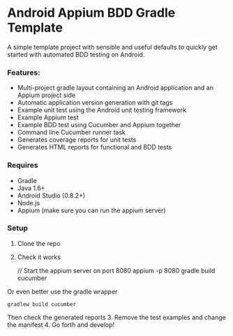Android Appium BDD Gradle Template
==========

A simple template project with sensible and useful defaults to quickly get started with automated BDD testing on Android.

### Features:
* Multi-project gradle layout containing an Android application and an Appium project side
* Automatic application version generation with git tags
* Example unit test using the Android unit testing framework
* Example Appium test
* Example BDD test using Cucumber and Appium together
* Command line Cucumber runner task
* Generates coverage reports for unit tests
* Generates HTML reports for functional and BDD tests

### Requires
- Gradle
- Java 1.6+
- Android Studio (0.8.2+)
- Node.js
- Appium (make sure you can run the appium server)

### Setup

1. Clone the repo
2. Check it works


    // Start the appium server on port 8080
    appium -p 8080
    gradle build cucumber

Or even better use the gradle wrapper

    gradlew build cucumber

Then check the generated reports 
3. Remove the test examples and change the manifest
4. Go forth and develop!
